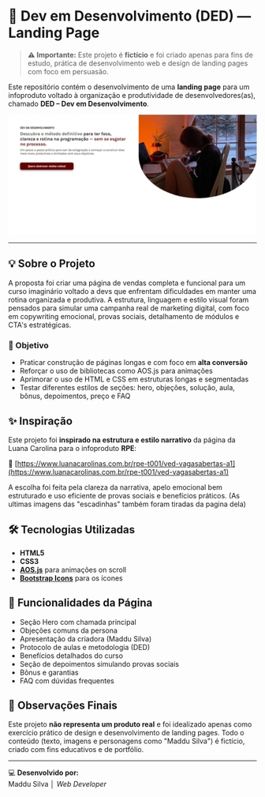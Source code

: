 # 🚀 Dev em Desenvolvimento (DED) — Landing Page

> **⚠️ Importante:** Este projeto é **fictício** e foi criado apenas para fins de estudo, prática de desenvolvimento web e design de landing pages com foco em persuasão.

Este repositório contém o desenvolvimento de uma **landing page** para um infoproduto voltado à organização e produtividade de desenvolvedores(as), chamado **DED – Dev em Desenvolvimento**.


![Capa do Projeto](img/capa-infoproduto.png)

---

## 💡 Sobre o Projeto

A proposta foi criar uma página de vendas completa e funcional para um curso imaginário voltado a devs que enfrentam dificuldades em manter uma rotina organizada e produtiva. A estrutura, linguagem e estilo visual foram pensados para simular uma campanha real de marketing digital, com foco em copywriting emocional, provas sociais, detalhamento de módulos e CTA's estratégicas.

### 🎯 Objetivo

- Praticar construção de páginas longas e com foco em **alta conversão**
- Reforçar o uso de bibliotecas como AOS.js para animações
- Aprimorar o uso de HTML e CSS em estruturas longas e segmentadas
- Testar diferentes estilos de seções: hero, objeções, solução, aula, bônus, depoimentos, preço e FAQ

## ✨ Inspiração

Este projeto foi **inspirado na estrutura e estilo narrativo** da página da Luana Carolina para o infoproduto **RPE**:

🔗 [https://www.luanacarolinas.com.br/rpe-t001/ved-vagasabertas-a1](https://www.luanacarolinas.com.br/rpe-t001/ved-vagasabertas-a1)

A escolha foi feita pela clareza da narrativa, apelo emocional bem estruturado e uso eficiente de provas sociais e benefícios práticos.
(As ultimas imagens das "escadinhas" também foram tiradas da pagina dela)

## 🛠️ Tecnologias Utilizadas

- **HTML5**  
- **CSS3**  
- **[AOS.js](https://michalsnik.github.io/aos/)** para animações on scroll  
- **[Bootstrap Icons](https://icons.getbootstrap.com/)** para os ícones

## 📸 Funcionalidades da Página

- Seção Hero com chamada principal
- Objeções comuns da persona
- Apresentação da criadora (Maddu Silva)
- Protocolo de aulas e metodologia (DED)
- Benefícios detalhados do curso
- Seção de depoimentos simulando provas sociais
- Bônus e garantias
- FAQ com dúvidas frequentes

## 📎 Observações Finais

Este projeto **não representa um produto real** e foi idealizado apenas como exercício prático de design e desenvolvimento de landing pages. Todo o conteúdo (texto, imagens e personagens como "Maddu Silva") é fictício, criado com fins educativos e de portfólio.

---

💻 **Desenvolvido por:**  
Maddu Silva │ *Web Developer*
